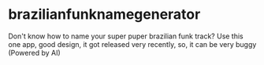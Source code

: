 # brazilianfunknamegenerator
Don't know how to name your super puper brazilian funk track? Use this one app, good design, it got released very recently, so, it can be very buggy (Powered by AI)
